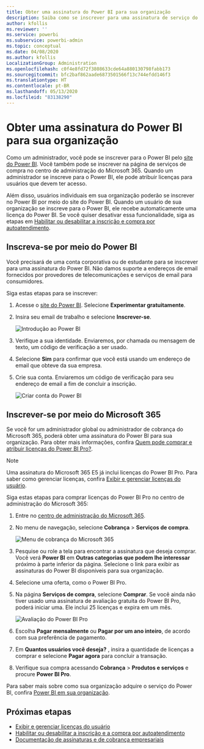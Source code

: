 ```yaml
---
title: Obter uma assinatura do Power BI para sua organização
description: Saiba como se inscrever para uma assinatura de serviço do Power BI como um administrador e adquirir licenças em massa.
author: kfollis
ms.reviewer: ''
ms.service: powerbi
ms.subservice: powerbi-admin
ms.topic: conceptual
ms.date: 04/08/2020
ms.author: kfollis
LocalizationGroup: Administration
ms.openlocfilehash: c0f4e8fd72f3808633cde64a880130798fabb173
ms.sourcegitcommit: bfc2baf862aade6873501566f13c744efdd146f3
ms.translationtype: HT
ms.contentlocale: pt-BR
ms.lasthandoff: 05/13/2020
ms.locfileid: "83138290"
---
```

# <a name="get-a-power-bi-subscription-for-your-organization"></a>Obter uma assinatura do Power BI para sua organização

Como um administrador, você pode se inscrever para o Power BI pelo [site do Power BI](https://powerbi.microsoft.com). Você também pode se inscrever na página de serviços de compra no centro de administração do Microsoft 365. Quando um administrador se inscreve para o Power BI, ele pode atribuir licenças para usuários que devem ter acesso.

Além disso, usuários individuais em sua organização poderão se inscrever no Power BI por meio do site do Power BI. Quando um usuário de sua organização se inscreve para o Power BI, ele recebe automaticamente uma licença do Power BI. Se você quiser desativar essa funcionalidade, siga as etapas em [Habilitar ou desabilitar a inscrição e compra por autoatendimento](service-admin-disable-self-service.md).

## <a name="sign-up-through-power-bi"></a>Inscreva-se por meio do Power BI

Você precisará de uma conta corporativa ou de estudante para se inscrever para uma assinatura do Power BI. Não damos suporte a endereços de email fornecidos por provedores de telecomunicações e serviços de email para consumidores.

Siga estas etapas para se inscrever:

1. Acesse o [site do Power BI](https://powerbi.microsoft.com). Selecione **Experimentar gratuitamente**.
2. Insira seu email de trabalho e selecione **Inscrever-se**.

   ![Introdução ao Power BI](media/service-admin-org-subscription/signup-get-started.png)

3. Verifique a sua identidade. Enviaremos, por chamada ou mensagem de texto, um código de verificação a ser usado.
4. Selecione **Sim** para confirmar que você está usando um endereço de email que obteve da sua empresa.
5. Crie sua conta. Enviaremos um código de verificação para seu endereço de email a fim de concluir a inscrição.

   ![Criar conta do Power BI](media/service-admin-org-subscription/org-signup.png)

## <a name="sign-up-through-microsoft-365"></a>Inscrever-se por meio do Microsoft 365

Se você for um administrador global ou administrador de cobrança do Microsoft 365, poderá obter uma assinatura do Power BI para sua organização. Para obter mais informações, confira [Quem pode comprar e atribuir licenças do Power BI Pro?](service-admin-licensing-organization.md#who-can-purchase-and-assign-licenses).

> [!NOTE]
>
> Uma assinatura do Microsoft 365 E5 já inclui licenças do Power BI Pro. Para saber como gerenciar licenças, confira [Exibir e gerenciar licenças do usuário](service-admin-manage-licenses.md).
>
>

Siga estas etapas para comprar licenças do Power BI Pro no centro de administração do Microsoft 365:

1. Entre no [centro de administração do Microsoft 365](https://admin.microsoft.com).

2. No menu de navegação, selecione **Cobrança** > **Serviços de compra**.
  
   ![Menu de cobrança do Microsoft 365](media/service-admin-org-subscription/m365-billing-menu.png)

3. Pesquise ou role a tela para encontrar a assinatura que deseja comprar. Você verá **Power BI** em **Outras categorias que podem lhe interessar** próximo à parte inferior da página. Selecione o link para exibir as assinaturas do Power BI disponíveis para sua organização.

4. Selecione uma oferta, como o Power BI Pro.

5. Na página **Serviços de compra**, selecione **Comprar**. Se você ainda não tiver usado uma assinatura de avaliação gratuita do Power BI Pro, poderá iniciar uma. Ele inclui 25 licenças e expira em um mês.

   ![Avaliação do Power BI Pro](media/service-admin-org-subscription/m365-org-free-trial-pro.png)

6. Escolha **Pagar mensalmente** ou **Pagar por um ano inteiro**, de acordo com sua preferência de pagamento.

7. Em **Quantos usuários você deseja?** , insira a quantidade de licenças a comprar e selecione **Pagar agora** para concluir a transação.

8. Verifique sua compra acessando **Cobrança** > **Produtos e serviços** e procure **Power BI Pro**.

Para saber mais sobre como sua organização adquire o serviço do Power BI, confira [Power BI em sua organização](https://docs.microsoft.com/microsoft-365/admin/misc/power-bi-in-your-organization?view=o365-worldwide).

## <a name="next-steps"></a>Próximas etapas

- [Exibir e gerenciar licenças do usuário](service-admin-manage-licenses.md)
- [Habilitar ou desabilitar a inscrição e a compra por autoatendimento](service-admin-disable-self-service.md)
- [Documentação de assinaturas e de cobrança empresariais](https://docs.microsoft.com/microsoft-365/commerce/?view=o365-worldwide)
